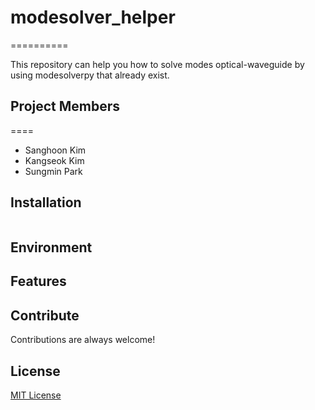 # modesolver_helper
==========

This repository can help you how to solve modes optical-waveguide by using modesolverpy that already exist.
<br>
## Project Members
====
- Sanghoon Kim
- Kangseok Kim
- Sungmin Park

## Installation

```bash
```

## Environment

## Features

## Contribute
Contributions are always welcome!

## License
[MIT License](https://opensource.org/licenses/MIT)

